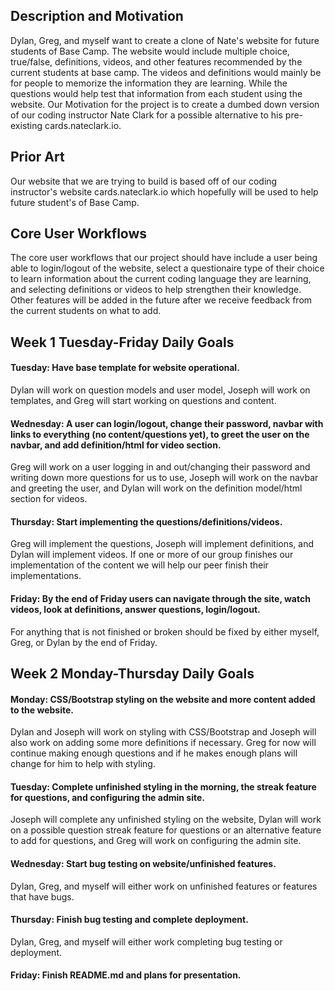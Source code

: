 ## Description and Motivation
Dylan, Greg, and myself want to create a clone of Nate's website for future students of Base Camp. The website would include multiple choice, true/false, definitions,
videos, and other features recommended by the current students at base camp. The videos and definitions would mainly be for people to memorize the information they are learning.
While the questions would help test that information from each student using the website. Our Motivation for the project is to create a dumbed down version of our coding
instructor Nate Clark for a possible alternative to his pre-existing cards.nateclark.io.

## Prior Art
Our website that we are trying to build is based off of our coding instructor's website cards.nateclark.io which hopefully will be used to help future student's of Base Camp.

## Core User Workflows
The core user workflows that our project should have include a user being able to login/logout of the website, select a questionaire type of their choice to learn information
about the current coding language they are learning, and selecting definitions or videos to help strengthen their knowledge. Other features will be added in the future
after we receive feedback from the current students on what to add.

## Week 1 Tuesday-Friday Daily Goals
#### Tuesday: Have base template for website operational. 
Dylan will work on question models and user model, Joseph will work on templates, and Greg will start working on questions and content.

#### Wednesday: A user can login/logout, change their password, navbar with links to everything (no content/questions yet), to greet the user on the navbar, and add definition/html for video section. 
Greg will work on a user logging in and out/changing their password and writing down more questions for us to use, Joseph will work on the navbar and 
greeting the user, and Dylan will work on the definition model/html section for videos.

#### Thursday: Start implementing the questions/definitions/videos. 
Greg will implement the questions, Joseph will implement definitions, and Dylan will implement videos. If 
one or more of our group finishes our implementation of the content we will help our peer finish their implementations.

#### Friday: By the end of Friday users can navigate through the site, watch videos, look at definitions, answer questions, login/logout. 
For anything that is not finished or broken should be fixed by either myself, Greg, or Dylan by the end of Friday.

## Week 2 Monday-Thursday Daily Goals
#### Monday: CSS/Bootstrap styling on the website and more content added to the website. 
Dylan and Joseph will work on styling with CSS/Bootstrap and Joseph will also work
on adding some more definitions if necessary. Greg for now will continue making enough questions and if he makes enough plans will change for him to help with styling.

#### Tuesday: Complete unfinished styling in the morning, the streak feature for questions, and configuring the admin site. 
Joseph will complete any unfinished styling on the
website, Dylan will work on a possible question streak feature for questions or an alternative feature to add for questions, and Greg will work on configuring the admin site.

#### Wednesday: Start bug testing on website/unfinished features. 
Dylan, Greg, and myself will either work on unfinished features or features that have bugs.

#### Thursday: Finish bug testing and complete deployment. 
Dylan, Greg, and myself will either work completing bug testing or deployment.

#### Friday: Finish README.md and plans for presentation.
